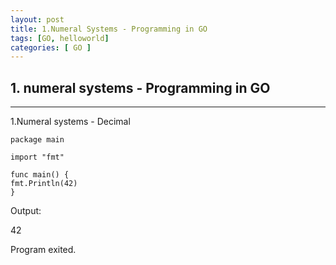 ```yaml
---
layout: post
title: 1.Numeral Systems - Programming in GO
tags: [GO, helloworld]
categories: [ GO ]
---
```



## 1. numeral systems - Programming in GO


---
1.Numeral systems -  Decimal

    package main

    import "fmt"

    func main() {
	fmt.Println(42) 
    }

    
Output:    
     
   42

   Program exited.
